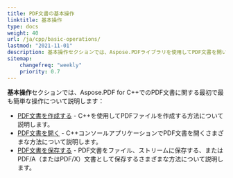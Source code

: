 ```yaml
---
title: PDF文書の基本操作 
linktitle: 基本操作
type: docs
weight: 40
url: /ja/cpp/basic-operations/
lastmod: "2021-11-01"
description: 基本操作セクションでは、Aspose.PDFライブラリを使用してPDF文書を開いたり保存したりする可能性について説明します。
sitemap:
    changefreq: "weekly"
    priority: 0.7
---
```


**基本操作**セクションでは、Aspose.PDF for C++でのPDF文書に関する最初で最も簡単な操作について説明します：

* [PDF文書を作成する](/pdf/ja/cpp/create-document/) - C++を使用してPDFファイルを作成する方法について説明します。
* [PDF文書を開く](/pdf/ja/cpp/open-pdf-document/) - C++コンソールアプリケーションでPDF文書を開くさまざまな方法について説明します。
* [PDF文書を保存する](/pdf/ja/cpp/save-pdf-document/) - PDF文書をファイル、ストリームに保存する、またはPDF/A（またはPDF/X）文書として保存するさまざまな方法について説明します。